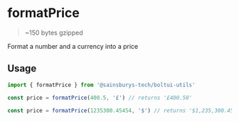 # formatPrice

> ~150 bytes gzipped

Format a number and a currency into a price

## Usage

```jsx
import { formatPrice } from '@sainsburys-tech/boltui-utils'

const price = formatPrice(400.5, '£') // returns '£400.50'

const price = formatPrice(1235300.45454, '$') // returns '$1,235,300.45'
```
